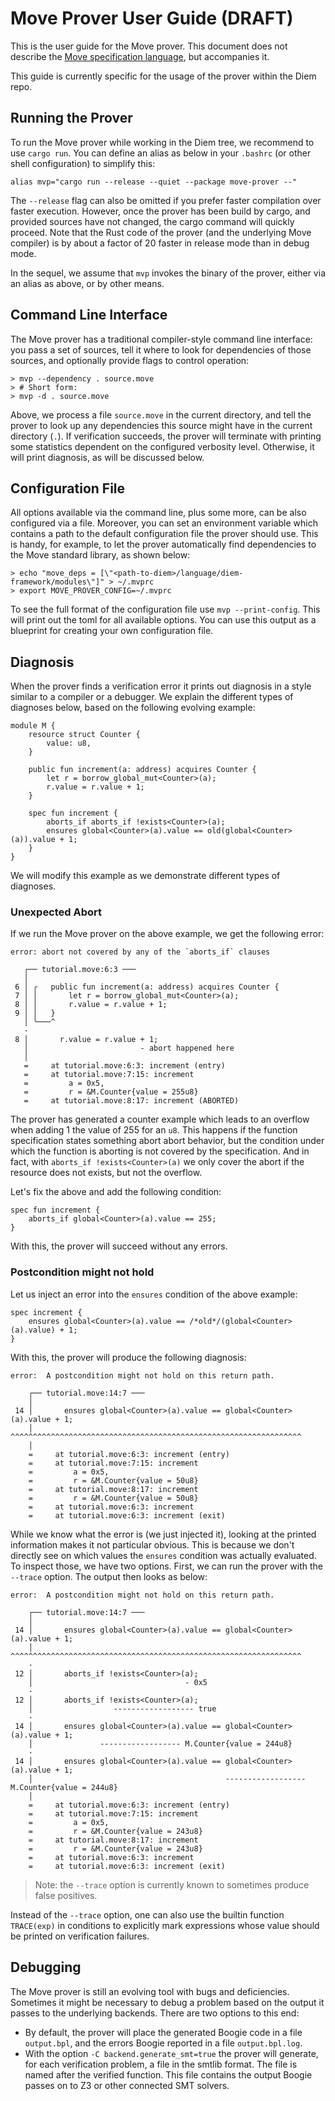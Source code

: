 # Move Prover User Guide (DRAFT)

This is the user guide for the Move prover. This document does not describe the
[Move specification language](spec-lang.md), but accompanies it.

This guide is currently specific for the usage of the prover within the Diem repo.

## Running the Prover

To run the Move prover while working in the Diem tree, we recommend to use `cargo run`. You can define an alias
as below in your `.bashrc` (or other shell configuration) to simplify this:

```shell script
alias mvp="cargo run --release --quiet --package move-prover --"
```

The `--release` flag can also be omitted if you prefer faster compilation over faster execution. However, once the
prover has been build by cargo, and provided sources have not changed, the cargo command will quickly proceed.
Note that the Rust code of the prover (and the underlying Move compiler) is by about a factor of 20 faster in
release mode than in debug mode.

In the sequel, we assume that `mvp` invokes the binary of the prover, either via an alias as above, or by
other means.

## Command Line Interface

The Move prover has a traditional compiler-style command line interface: you pass a set of sources, tell it where to
look for dependencies of those sources, and optionally provide flags to control operation:

```shell script
> mvp --dependency . source.move
> # Short form:
> mvp -d . source.move
```

Above, we process a file `source.move` in the current directory, and tell the prover to look up any dependencies this source
might have in the current directory (`.`). If verification succeeds, the prover will terminate with printing
some statistics dependent on the configured verbosity level. Otherwise, it will print diagnosis, as will be
discussed below.

## Configuration File

All options available via the command line, plus some more, can be also configured via a file. Moreover, you can
set an environment variable which contains a path to the default configuration file the prover should use. This is handy,
for example, to let the prover automatically find dependencies to the Move standard library, as shown below:

```shell script
> echo "move_deps = [\"<path-to-diem>/language/diem-framework/modules\"]" > ~/.mvprc
> export MOVE_PROVER_CONFIG=~/.mvprc
```

To see the full format of the configuration file use `mvp --print-config`. This will print out the toml for
all available options. You can use this output as a blueprint for creating your own configuration
file.

## Diagnosis

When the prover finds a verification error it prints out diagnosis in a style similar to a compiler or a debugger. We
explain the different types of diagnoses below, based on the following evolving example:

```move
module M {
    resource struct Counter {
        value: u8,
    }

    public fun increment(a: address) acquires Counter {
        let r = borrow_global_mut<Counter>(a);
        r.value = r.value + 1;
    }

    spec fun increment {
        aborts_if aborts_if !exists<Counter>(a);
        ensures global<Counter>(a).value == old(global<Counter>(a)).value + 1;
    }
}
```

We will modify this example as we demonstrate different types of diagnoses.

### Unexpected Abort

If we run the Move prover on the above example, we get the following error:

```
error: abort not covered by any of the `aborts_if` clauses

   ┌── tutorial.move:6:3 ───
   │
 6 │ ╭   public fun increment(a: address) acquires Counter {
 7 │ │       let r = borrow_global_mut<Counter>(a);
 8 │ │       r.value = r.value + 1;
 9 │ │   }
   │ ╰───^
   ·
 8 │       r.value = r.value + 1;
   │                         - abort happened here
   │
   =     at tutorial.move:6:3: increment (entry)
   =     at tutorial.move:7:15: increment
   =         a = 0x5,
   =         r = &M.Counter{value = 255u8}
   =     at tutorial.move:8:17: increment (ABORTED)
```

The prover has generated a counter example which leads to an overflow when adding 1 the value of 255 for an `u8`.
This happens if the function specification states something abort abort behavior, but the condition under which
the function is aborting is not covered by the specification. And in fact, with `aborts_if !exists<Counter>(a)` we
only cover the abort if the resource does not exists, but not the overflow.

Let's fix the above and add the following condition:

```move
spec fun increment {
    aborts_if global<Counter>(a).value == 255;
}
```

With this, the prover will succeed without any errors.

### Postcondition might not hold

Let us inject an error into the `ensures` condition of the above example:

```move
spec increment {
    ensures global<Counter>(a).value == /*old*/(global<Counter>(a).value) + 1;
}
```

With this, the prover will produce the following diagnosis:

```
error:  A postcondition might not hold on this return path.

    ┌── tutorial.move:14:7 ───
    │
 14 │       ensures global<Counter>(a).value == global<Counter>(a).value + 1;
    │       ^^^^^^^^^^^^^^^^^^^^^^^^^^^^^^^^^^^^^^^^^^^^^^^^^^^^^^^^^^^^^^^^^
    │
    =     at tutorial.move:6:3: increment (entry)
    =     at tutorial.move:7:15: increment
    =         a = 0x5,
    =         r = &M.Counter{value = 50u8}
    =     at tutorial.move:8:17: increment
    =         r = &M.Counter{value = 50u8}
    =     at tutorial.move:6:3: increment
    =     at tutorial.move:6:3: increment (exit)
```

While we know what the error is (we just injected it), looking at the printed information makes it not particular
obvious. This is because we don't directly see on which values the `ensures` condition was actually evaluated. To
inspect those, we have two options. First, we can run the prover with the `--trace` option. The output then
looks as below:

```
error:  A postcondition might not hold on this return path.

    ┌── tutorial.move:14:7 ───
    │
 14 │       ensures global<Counter>(a).value == global<Counter>(a).value + 1;
    │       ^^^^^^^^^^^^^^^^^^^^^^^^^^^^^^^^^^^^^^^^^^^^^^^^^^^^^^^^^^^^^^^^^
    ·
 12 │       aborts_if !exists<Counter>(a);
    │                                  - 0x5
    ·
 12 │       aborts_if !exists<Counter>(a);
    │                  ------------------ true
    ·
 14 │       ensures global<Counter>(a).value == global<Counter>(a).value + 1;
    │               ------------------ M.Counter{value = 244u8}
    ·
 14 │       ensures global<Counter>(a).value == global<Counter>(a).value + 1;
    │                                           ------------------ M.Counter{value = 244u8}
    │
    =     at tutorial.move:6:3: increment (entry)
    =     at tutorial.move:7:15: increment
    =         a = 0x5,
    =         r = &M.Counter{value = 243u8}
    =     at tutorial.move:8:17: increment
    =         r = &M.Counter{value = 243u8}
    =     at tutorial.move:6:3: increment
    =     at tutorial.move:6:3: increment (exit)
```

> Note: the `--trace` option is currently known to sometimes produce false positives.

Instead of the `--trace` option, one can also use the builtin function `TRACE(exp)` in conditions to explicitly
mark expressions whose value should be printed on verification failures.

## Debugging

The Move prover is still an evolving tool with bugs and deficiencies. Sometimes it might be necessary to debug
a problem based on the output it passes to the underlying backends. There are two options to this end:

- By default, the prover will place the generated Boogie code in a file `output.bpl`, and the errors Boogie reported
  in a file `output.bpl.log`.
- With the option `-C backend.generate_smt=true` the prover will generate, for each verification problem, a file in
  the smtlib format. The file is named after the verified function. This file contains the output Boogie
  passes on to Z3 or other connected SMT solvers.
